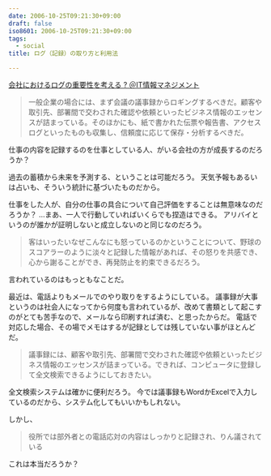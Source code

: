 ```yaml
---
date: 2006-10-25T09:21:30+09:00
draft: false
iso8601: 2006-10-25T09:21:30+09:00
tags:
  - social
title: ログ（記録）の取り方と利用法

---
```


<a title="会社におけるログの重要性を考える ? ＠IT情報マネジメント" href="http://www.itmedia.co.jp/im/articles/0610/24/news120.html">会社におけるログの重要性を考える ? ＠IT情報マネジメント</a>

<blockquote>一般企業の場合には、まず会議の議事録からロギングするべきだ。顧客や取引先、部署間で交わされた確認や依頼といったビジネス情報のエッセンスが詰まっている。そのほかにも、紙で書かれた伝票や報告書、アクセスログといったものも収集し、信頼度に応じて保存・分析するべきだ。</blockquote>

仕事の内容を記録するのを仕事としている人、がいる会社の方が成長するのだろうか？

過去の蓄積から未来を予測する、ということは可能だろう。
天気予報もあるいは占いも、そういう統計に基づいたものだから。

仕事をした人が、自分の仕事の具合について自己評価をすることは無意味なのだろうか？
…まあ、一人で行動していればいくらでも捏造はできる。
アリバイというのが誰かが証明しないと成立しないのと同じなのだろう。

<blockquote>客はいったいなぜこんなにも怒っているのかということについて、野球のスコアラーのように淡々と記録した情報があれば、その怒りを共感でき、心から謝ることができ、再発防止を約束できるだろう。</blockquote>

言われているのはもっともなことだ。

最近は、電話よりもメールでのやり取りをするようにしている。
議事録が大事というのは社会人になってから何度も言われているが、改めて書類として起こすのがとても苦手なので、メールなら印刷すれば済む、と思ったからだ。
電話で対応した場合、その場でメモはするが記録としては残していない事がほとんどだ。

<blockquote>議事録には、顧客や取引先、部署間で交わされた確認や依頼といったビジネス情報のエッセンスが詰まっている。できれば、コンピュータに登録して全文検索できるようにしておきたい。</blockquote>

全文検索システムは確かに便利だろう。
今では議事録もWordかExcelで入力しているのだから、システム化してもいいかもしれない。

しかし、

<blockquote>役所では部外者との電話応対の内容はしっかりと記録され、りん議されている</blockquote>

これは本当だろうか？
